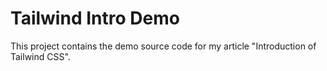 # Tailwind Intro Demo 

This project contains the demo source code for my article "Introduction of Tailwind CSS".